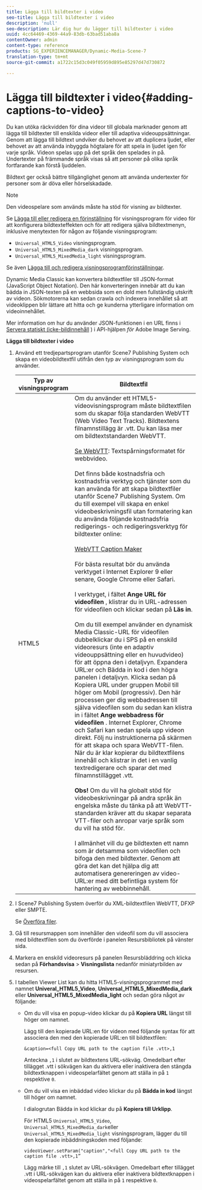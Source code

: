 ```yaml
---
title: Lägga till bildtexter i video
seo-title: Lägga till bildtexter i video
description: 'null'
seo-description: Lär dig hur du lägger till bildtexter i video
uuid: 4cc64469-4369-44a9-83db-63bad51aba8a
contentOwner: admin
content-type: reference
products: SG_EXPERIENCEMANAGER/Dynamic-Media-Scene-7
translation-type: tm+mt
source-git-commit: a1722c15d3c049f05959d895e85297d47d730872

---
```



# Lägga till bildtexter i video{#adding-captions-to-video}

Du kan utöka räckvidden för dina videor till globala marknader genom att lägga till bildtexter till enskilda videor eller till adaptiva videouppsättningar. Genom att lägga till bildtext undviker du behovet av att duplicera ljudet, eller behovet av att använda inbyggda högtalare för att spela in ljudet igen för varje språk. Videon spelas upp på det språk den spelades in på. Undertexter på främmande språk visas så att personer på olika språk fortfarande kan förstå ljuddelen.

Bildtext ger också bättre tillgänglighet genom att använda undertexter för personer som är döva eller hörselskadade.

>[!NOTE]
>
>Den videospelare som används måste ha stöd för visning av bildtexter.

Se [Lägga till eller redigera en förinställning](previewing-videos-video-viewer.md#adding_or_editing_a_video_viewer_preset) för visningsprogram för video för att konfigurera bildtexteffekten och för att redigera själva bildtextmenyn, inklusive menytexten för någon av följande visningsprogram:

* `Universal_HTML5_Video` visningsprogram.
* `Universal_HTML5_MixedMedia_dark` visningsprogram.
* `Universal_HTML5_MixedMedia_light` visningsprogram.

Se även [Lägga till och redigera visningsprogramförinställningar](application-setup.md#adding_and_editing_viewer_presets).

Dynamic Media Classic kan konvertera bildtextfiler till JSON-format (JavaScript Object Notation). Den här konverteringen innebär att du kan bädda in JSON-texten på en webbsida som en dold men fullständig utskrift av videon. Sökmotorerna kan sedan crawla och indexera innehållet så att videoklippen blir lättare att hitta och ge kunderna ytterligare information om videoinnehållet.

Mer information om hur du använder JSON-funktionen i en URL finns i [Servera statiskt (icke-bildinnehåll](https://marketing.adobe.com/resources/help/en_US/s7/is_ir_api/is_api/c_serving_static_nonimage_contents.html) ) i API-hjälpen *för* Adobe Image Serving.

**Lägga till bildtexter i video**

1. Använd ett tredjepartsprogram utanför Scene7 Publishing System och skapa en videobildtextfil utifrån den typ av visningsprogram som du använder.

   | Typ av visningsprogram | Bildtextfil |
   |--- |--- |
   | HTML5 | Om du använder ett HTML5-videovisningsprogram måste bildtextfilen som du skapar följa standarden WebVTT (Web Video Text Tracks). Bildtextens filnamnstillägg är .vtt. Du kan läsa mer om bildtextstandarden WebVTT.<br><br>[Se WebVTT](https://dev.w3.org/html5/webvtt/): Textspårningsformatet för webbvideo. <br><br>Det finns både kostnadsfria och kostnadsfria verktyg och tjänster som du kan använda för att skapa bildtextfiler utanför Scene7 Publishing System. Om du till exempel vill skapa en enkel videobeskrivningsfil utan formatering kan du använda följande kostnadsfria redigerings- och redigeringsverktyg för bildtexter online: <br><br>[WebVTT Caption Maker](https://testdrive-archive.azurewebsites.net/Graphics/CaptionMaker/Default.html) <br><br>För bästa resultat bör du använda verktyget i Internet Explorer 9 eller senare, Google Chrome eller Safari. <br><br>I verktyget, i fältet <b>Ange URL för videofilen</b> , klistrar du in URL-adressen för videofilen och klickar sedan på <b>Läs in</b>. <br><br>Om du till exempel använder en dynamisk Media Classic-URL för videofilen dubbelklickar du i SPS på en enskild videoresurs (inte en adaptiv videouppsättning eller en huvudvideo) för att öppna den i detaljvyn. Expandera URL:er och Bädda in kod i den högra panelen i detaljvyn. Klicka sedan på Kopiera URL under gruppen Mobil till höger om Mobil (progressiv). Den här processen ger dig webbadressen till själva videofilen som du sedan kan klistra in i fältet <b>Ange webbadress för videofilen</b> . Internet Explorer, Chrome och Safari kan sedan spela upp videon direkt. Följ nu instruktionerna på skärmen för att skapa och spara WebVTT-filen. När du är klar kopierar du bildtextfilens innehåll och klistrar in det i en vanlig textredigerare och sparar det med filnamnstillägget .vtt. <br><br><b>Obs!</b> Om du vill ha globalt stöd för videobeskrivningar på andra språk än engelska måste du tänka på att WebVTT-standarden kräver att du skapar separata VTT-filer och anropar varje språk som du vill ha stöd för. <br><br>I allmänhet vill du ge bildtexten ett namn som är detsamma som videofilen och bifoga den med bildtexter. Genom att göra det kan det hjälpa dig att automatisera genereringen av video-URL:er med ditt befintliga system för hantering av webbinnehåll. |

1. I Scene7 Publishing System överför du XML-bildtextfilen WebVTT, DFXP eller SMPTE.

   Se [Överföra filer](uploading-files.md#uploading_files).

1. Gå till resursmappen som innehåller den videofil som du vill associera med bildtextfilen som du överförde i panelen Resursbibliotek på vänster sida.
1. Markera en enskild videoresurs på panelen Resursbläddring och klicka sedan på **Förhandsvisa** > **Visningslista** nedanför miniatyrbilden av resursen.
1. I tabellen Viewer List kan du hitta HTML5-visningsprogrammet med namnet **Univeral_HTML5_Video**, **Universal_HTML5_MixedMedia_dark** eller **Universal_HTML5_MixedMedia_light** och sedan göra något av följande:

   * Om du vill visa en popup-video klickar du på **Kopiera URL** längst till höger om namnet.

      Lägg till den kopierade URL:en för videon med följande syntax för att associera den med den kopierade URL:en till bildtextfilen:

      `&caption=<full Copy URL path to the caption file .vtt>,1`

      Anteckna `,1` i slutet av bildtextens URL-sökväg. Omedelbart efter tillägget .vtt i sökvägen kan du aktivera eller inaktivera den stängda bildtextknappen i videospelarfältet genom att ställa in på `1` respektive `0`.

   * Om du vill visa en inbäddad video klickar du på **Bädda in kod** längst till höger om namnet.

      I dialogrutan Bädda in kod klickar du på **Kopiera till Urklipp**.

      För HTML5 `Universal_HTML5_Video`, `Universal_HTML5_MixedMedia_dark`eller `Universal_HTML5_MixedMedia_light` visningsprogram, lägger du till den kopierade inbäddningskoden med följande:

      `videoViewer.setParam("caption","<full Copy URL path to the caption file .vtt>,1”`

      Lägg märke till `,1` slutet av URL-sökvägen. Omedelbart efter tillägget .vtt i URL-sökvägen kan du aktivera eller inaktivera bildtextknappen i videospelarfältet genom att ställa in på `1` respektive `0`.

